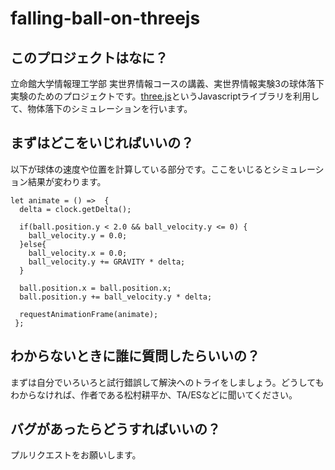 # falling-ball-on-threejs

## このプロジェクトはなに？
立命館大学情報理工学部 実世界情報コースの講義、実世界情報実験3の球体落下実験のためのプロジェクトです。<a href="https://threejs.org">three.js</a>というJavascriptライブラリを利用して、物体落下のシミュレーションを行います。

## まずはどこをいじればいいの？
以下が球体の速度や位置を計算している部分です。ここをいじるとシミュレーション結果が変わります。
```
let animate = () =>  {
  delta = clock.getDelta();
  
  if(ball.position.y < 2.0 && ball_velocity.y <= 0) {
    ball_velocity.y = 0.0;
  }else{
    ball_velocity.x = 0.0;
    ball_velocity.y += GRAVITY * delta;
  }

  ball.position.x = ball.position.x;
  ball.position.y += ball_velocity.y * delta;

  requestAnimationFrame(animate);
 };
 ```

## わからないときに誰に質問したらいいの？
まずは自分でいろいろと試行錯誤して解決へのトライをしましょう。どうしてもわからなければ、作者である松村耕平か、TA/ESなどに聞いてください。

## バグがあったらどうすればいいの？
プルリクエストをお願いします。

